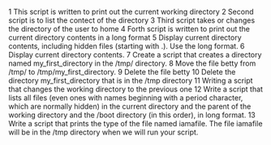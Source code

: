 1 This script is written to print out the current working directory
2 Second script is to list the contect of the directory
3 Third script takes or changes the directory of the user to home
4 Forth script is written to print out the  current directory contents in a long format
5 Display current directory contents, including hidden files (starting with .). Use the long format.
6 Display current directory contents.
7 Create a script that creates a directory named my_first_directory in the /tmp/ directory.
8 Move the file betty from /tmp/ to /tmp/my_first_directory.
9 Delete the file betty
10 Delete the directory my_first_directory that is in the /tmp directory
11 Writing a script that changes the working directory to the previous one
12 Write a script that lists all files (even ones with names beginning with a period character, which are normally hidden) in the current directory and the parent of the working directory and the /boot directory (in this order), in long format.
13 Write a script that prints the type of the file named iamafile. The file iamafile will be in the /tmp directory when we will run your script.
